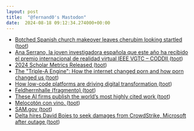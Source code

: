 ```yaml
---
layout: post
title:  "@fernand0's Mastodon"
date:  2024-08-18 09:12:34.274000+00:00
---
```

*  [Botched Spanish church makeover leaves cherubim looking startled ](https://www.theguardian.com/world/article/2024/aug/01/botched-spanish-church-makeover-leaves-cherubim-startle) ([toot](https://mastodon.social/@fernand0/112982252209506464))
*  [Ana Serrano, la joven investigadora española que este año ha recibido el premio internacional de realidad virtual IEEE VGTC – CODDII ](https://coddii.org/ana-serrano-la-joven-investigadora-espanola-que-este-ano-ha-recibido-el-premio-internacional-de-realidad-virtual-ieee-vgt) ([toot](https://mastodon.social/@fernand0/112982004614306855))
*  [2024 Scholar Metrics Released ](https://scholar.googleblog.com/2024/07/2024-scholar-metrics-released.htm) ([toot](https://mastodon.social/@fernand0/112981799785813389))
*  [The "Triple-A Engine": How the internet changed porn and how porn changed us ](https://bigthink.com/thinking/the-triple-a-engine-how-the-internet-changed-porn-and-how-porn-changed-us) ([toot](https://mastodon.social/@fernand0/112981120481590546))
*  [How low-code platforms are driving digital transformation ](https://kpmg.com/xx/en/home/insights/2024/02/how-low-code-platforms-are-driving-digital-transformation.htm) ([toot](https://mastodon.social/@fernand0/112980342918402195))
*  [Feldherrnhalle (fragmento) ](https://www.flickr.com/photos/fernand0/53914892907) ([toot](https://mastodon.social/@fernand0/112978523265472620))
*  [These AI firms publish the world’s most highly cited work ](https://www.nature.com/articles/d41586-024-02515-) ([toot](https://mastodon.social/@fernand0/112978436986348862))
*  [Melocotón con vino. ](https://avecesunafoto.wordpress.com/2024/08/17/melocoton-con-vino-2) ([toot](https://mastodon.social/@fernand0/112978290354436564))
*  [SAM.gov ](https://sam.gov/opp/1e45d648886b4e9ca91890285af77eb7/vie) ([toot](https://mastodon.social/@fernand0/112978219696020644))
*  [Delta hires David Boies to seek damages from CrowdStrike, Microsoft after outage ](https://www.cnbc.com/2024/07/29/delta-hires-david-boies-to-seek-damages-from-crowdstrike-microsoft-.htm) ([toot](https://mastodon.social/@fernand0/112978159848450644))

